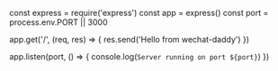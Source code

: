 const express = require('express')
const app = express()
const port = process.env.PORT || 3000

app.get('/', (req, res) => {
  res.send('Hello from wechat-daddy')
})

app.listen(port, () => {
  console.log(`Server running on port ${port}`)
})
